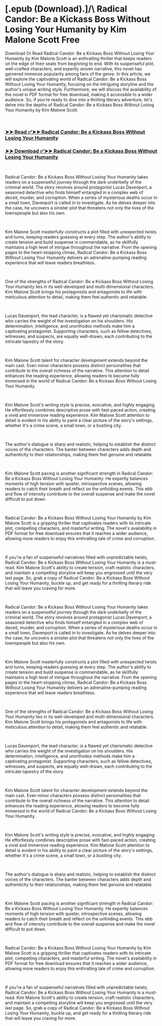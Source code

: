 # [.epub (Download).]/\ Radical Candor: Be a Kickass Boss Without Losing Your Humanity by Kim Malone Scott Free

<p>Download Or Read Radical Candor: Be a Kickass Boss Without Losing Your Humanity by Kim Malone Scott is an enthralling thriller that keeps readers on the edge of their seats from beginning to end. With its suspenseful plot, well-crafted characters, and expertly woven narrative, this novel has garnered immense popularity among fans of the genre. In this article, we will explore the captivating world of Radical Candor: Be a Kickass Boss Without Losing Your Humanity, focusing on the intriguing storyline and the author's unique writing style. Furthermore, we will discuss the availability of the novel in PDF format for free download, making it accessible to a wider audience. So, if you're ready to dive into a thrilling literary adventure, let's delve into the depths of Radical Candor: Be a Kickass Boss Without Losing Your Humanity by Kim Malone Scott.</p>
<p>&nbsp;</p>

### [➤➤ Read ✅➤➤ Radical Candor: Be a Kickass Boss Without Losing Your Humanity](https://thehelpfulbooks.blogspot.com/id/29939161)

### [➤➤ Download ✅➤➤ Radical Candor: Be a Kickass Boss Without Losing Your Humanity](https://thehelpfulbooks.blogspot.com/id/29939161)

<p>&nbsp;</p>
<p>Radical Candor: Be a Kickass Boss Without Losing Your Humanity takes readers on a suspenseful journey through the dark underbelly of the criminal world. The story revolves around protagonist Lucas Davenport, a seasoned detective who finds himself entangled in a complex web of deceit, murder, and corruption. When a series of mysterious deaths occur in a small town, Davenport is called in to investigate. As he delves deeper into the case, he uncovers a sinister plot that threatens not only the lives of the townspeople but also his own.</p>
<p>&nbsp;</p>
<p>Kim Malone Scott masterfully constructs a plot filled with unexpected twists and turns, keeping readers guessing at every step. The author's ability to create tension and build suspense is commendable, as he skillfully maintains a high level of intrigue throughout the narrative. From the opening pages to the heart-stopping climax, Radical Candor: Be a Kickass Boss Without Losing Your Humanity delivers an adrenaline-pumping reading experience that will leave readers breathless.</p>
<p>&nbsp;</p>
<p>One of the strengths of Radical Candor: Be a Kickass Boss Without Losing Your Humanity lies in its well-developed and multi-dimensional characters. Kim Malone Scott brings his protagonists and antagonists to life with meticulous attention to detail, making them feel authentic and relatable.</p>
<p>&nbsp;</p>
<p>Lucas Davenport, the lead character, is a flawed yet charismatic detective who carries the weight of the investigation on his shoulders. His determination, intelligence, and unorthodox methods make him a captivating protagonist. Supporting characters, such as fellow detectives, witnesses, and suspects, are equally well-drawn, each contributing to the intricate tapestry of the story.</p>
<p>&nbsp;</p>
<p>Kim Malone Scott talent for character development extends beyond the main cast. Even minor characters possess distinct personalities that contribute to the overall richness of the narrative. This attention to detail enhances the reading experience, allowing readers to become fully immersed in the world of Radical Candor: Be a Kickass Boss Without Losing Your Humanity.</p>
<p>&nbsp;</p>
<p>Kim Malone Scott's writing style is precise, evocative, and highly engaging. He effortlessly combines descriptive prose with fast-paced action, creating a vivid and immersive reading experience. Kim Malone Scott attention to detail is evident in his ability to paint a clear picture of the story's settings, whether it's a crime scene, a small town, or a bustling city.</p>
<p>&nbsp;</p>
<p>The author's dialogue is sharp and realistic, helping to establish the distinct voices of the characters. The banter between characters adds depth and authenticity to their relationships, making them feel genuine and relatable.</p>
<p>&nbsp;</p>
<p>Kim Malone Scott pacing is another significant strength in Radical Candor: Be a Kickass Boss Without Losing Your Humanity. He expertly balances moments of high tension with quieter, introspective scenes, allowing readers to catch their breath and reflect on the unfolding events. This ebb and flow of intensity contribute to the overall suspense and make the novel difficult to put down.</p>
<p>&nbsp;</p>
<p>Radical Candor: Be a Kickass Boss Without Losing Your Humanity by Kim Malone Scott is a gripping thriller that captivates readers with its intricate plot, compelling characters, and masterful writing. The novel's availability in PDF format for free download ensures that it reaches a wider audience, allowing more readers to enjoy this enthralling tale of crime and corruption.</p>
<p>&nbsp;</p>
<p>If you're a fan of suspenseful narratives filled with unpredictable twists, Radical Candor: Be a Kickass Boss Without Losing Your Humanity is a must-read. Kim Malone Scott's ability to create tension, craft realistic characters, and maintain a compelling storyline will keep you engrossed until the very last page. So, grab a copy of Radical Candor: Be a Kickass Boss Without Losing Your Humanity, buckle up, and get ready for a thrilling literary ride that will leave you craving for more.</p>
<p>&nbsp;</p>
<p>Radical Candor: Be a Kickass Boss Without Losing Your Humanity takes readers on a suspenseful journey through the dark underbelly of the criminal world. The story revolves around protagonist Lucas Davenport, a seasoned detective who finds himself entangled in a complex web of deceit, murder, and corruption. When a series of mysterious deaths occur in a small town, Davenport is called in to investigate. As he delves deeper into the case, he uncovers a sinister plot that threatens not only the lives of the townspeople but also his own.</p>
<p>&nbsp;</p>
<p>Kim Malone Scott masterfully constructs a plot filled with unexpected twists and turns, keeping readers guessing at every step. The author's ability to create tension and build suspense is commendable, as he skillfully maintains a high level of intrigue throughout the narrative. From the opening pages to the heart-stopping climax, Radical Candor: Be a Kickass Boss Without Losing Your Humanity delivers an adrenaline-pumping reading experience that will leave readers breathless.</p>
<p>&nbsp;</p>
<p>One of the strengths of Radical Candor: Be a Kickass Boss Without Losing Your Humanity lies in its well-developed and multi-dimensional characters. Kim Malone Scott brings his protagonists and antagonists to life with meticulous attention to detail, making them feel authentic and relatable.</p>
<p>&nbsp;</p>
<p>Lucas Davenport, the lead character, is a flawed yet charismatic detective who carries the weight of the investigation on his shoulders. His determination, intelligence, and unorthodox methods make him a captivating protagonist. Supporting characters, such as fellow detectives, witnesses, and suspects, are equally well-drawn, each contributing to the intricate tapestry of the story.</p>
<p>&nbsp;</p>
<p>Kim Malone Scott talent for character development extends beyond the main cast. Even minor characters possess distinct personalities that contribute to the overall richness of the narrative. This attention to detail enhances the reading experience, allowing readers to become fully immersed in the world of Radical Candor: Be a Kickass Boss Without Losing Your Humanity.</p>
<p>&nbsp;</p>
<p>Kim Malone Scott's writing style is precise, evocative, and highly engaging. He effortlessly combines descriptive prose with fast-paced action, creating a vivid and immersive reading experience. Kim Malone Scott attention to detail is evident in his ability to paint a clear picture of the story's settings, whether it's a crime scene, a small town, or a bustling city.</p>
<p>&nbsp;</p>
<p>The author's dialogue is sharp and realistic, helping to establish the distinct voices of the characters. The banter between characters adds depth and authenticity to their relationships, making them feel genuine and relatable.</p>
<p>&nbsp;</p>
<p>Kim Malone Scott pacing is another significant strength in Radical Candor: Be a Kickass Boss Without Losing Your Humanity. He expertly balances moments of high tension with quieter, introspective scenes, allowing readers to catch their breath and reflect on the unfolding events. This ebb and flow of intensity contribute to the overall suspense and make the novel difficult to put down.</p>
<p>&nbsp;</p>
<p>Radical Candor: Be a Kickass Boss Without Losing Your Humanity by Kim Malone Scott is a gripping thriller that captivates readers with its intricate plot, compelling characters, and masterful writing. The novel's availability in PDF format for free download ensures that it reaches a wider audience, allowing more readers to enjoy this enthralling tale of crime and corruption.</p>
<p>&nbsp;</p>
<p>If you're a fan of suspenseful narratives filled with unpredictable twists, Radical Candor: Be a Kickass Boss Without Losing Your Humanity is a must-read. Kim Malone Scott's ability to create tension, craft realistic characters, and maintain a compelling storyline will keep you engrossed until the very last page. So, grab a copy of Radical Candor: Be a Kickass Boss Without Losing Your Humanity, buckle up, and get ready for a thrilling literary ride that will leave you craving for more.</p>
<p>&nbsp;</p>
